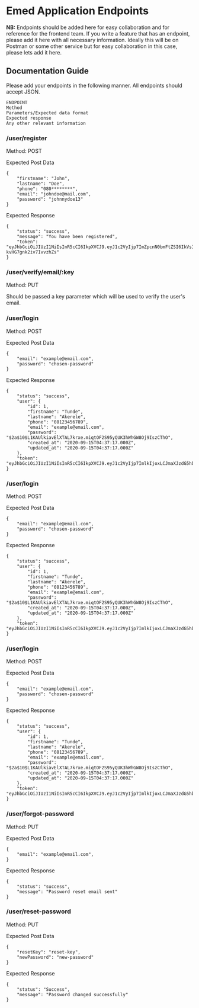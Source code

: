 # Emed Application Endpoints

**NB:** Endpoints should be added here for easy collaboration and for reference for the frontend team. If you write a feature that has an endpoint, please add it here
with all necessary information. Ideally this will be on Postman or some other service but for easy collaboration in this case, please lets add it here.

## Documentation Guide

Please add your endpoints in the following manner. All endpoints should accept JSON.

```
ENDPOINT
Method
Parameters/Expected data format
Expected response
Any other relevant information
```

### /user/register

Method: POST

Expected Post Data

```
{
    "firstname": "John",
    "lastname": "Doe",
    "phone": "080********",
    "email": "johndoe@mail.com",
    "password": "johnnydoe13"
}
```

Expected Response

```
{
    "status": "success",
    "message": "You have been registered",
    "token": "eyJhbGciOiJIUzI1NiIsInR5cCI6IkpXVCJ9.eyJ1c2VyIjp7ImZpcnN0bmFtZSI6IkVsIiwibGFzdG5hbWUiOiJVbnlpIiwicGhvbmUiOiIwODAzOTEwMTg2MSIsImVtYWlsIjoiZWx2aXMub25vYm9AZ21haWwuY29tIiwicGFzc3dvcmQiOiIkMmIkMTAkNEltL3QvaWdXc0JEOVRWNHZodkF5dWRIM3JFM1NQcmpmalI0ekdIbHJzTm02WHdLVFRQRGUiLCJrZXkiOiJJTHZmWjZudnNNIiwiaWQiOjl9LCJpYXQiOjE1OTk1MTQxMDgsImV4cCI6MTU5OTUxNzcwOH0.SCPHXXeDYNWId5iReW2bHLD-kvHG7gnk2iv7IvvzhZs"
}
```

### /user/verify/email/:key

Method: PUT

Should be passed a key parameter which will be used to verify the user's email.

### /user/login

Method: POST

Expected Post Data

```
{
    "email": "example@email.com",
    "password": "chosen-password"
}
```

Expected Response

```
{
    "status": "success",
    "user": {
        "id": 1,
        "firstname": "Tunde",
        "lastname": "Akerele",
        "phone": "08123456789",
        "email": "example@email.com",
        "password": "$2a$10$L1KAUlkiavElXTAL7krxe.miqtOF2S95yQUK3hWhGW8Oj9IszCThO",
        "created_at": "2020-09-15T04:37:17.000Z",
        "updated_at": "2020-09-15T04:37:17.000Z"
    },
    "token": "eyJhbGciOiJIUzI1NiIsInR5cCI6IkpXVCJ9.eyJ1c2VyIjp7ImlkIjoxLCJmaXJzdG5hbWUiOiJUdW5kZSIsImxhc3RuYW1lIjoiQWtlcmVsZSIsInBob25lIjoiMDgwNjI1NzU1MzEiLCJlbWFpbCI6ImJhYnNha2VAZ21haWwuY29tIiwicGFzc3dvcmQiOiIkMmEkMTAkTDFLQVVsa2lhdkVsWFRBTDdrcnhlLm1pcXRPRjJTOTV5UVVLM2hXaEdXOE9qOUlzekNUaE8iLCJjcmVhdGVkX2F0IjoiMjAyMC0wOS0xNVQwNDozNzoxNy4wMDBaIiwidXBkYXRlZF9hdCI6IjIwMjAtMDktMTVUMDQ6Mzc6MTcuMDAwWiJ9LCJpYXQiOjE2MDAxNDcxODIsImV4cCI6MTYwMDE0OTgxMH0.W_Ud8mLEbS0hJxCvLlekYkhTMIfG0q8bEdA1h8uUt1A"
}
```
### /user/login

Method: POST

Expected Post Data

```
{
    "email": "example@email.com",
    "password": "chosen-password"
}
```

Expected Response

```
{
    "status": "success",
    "user": {
        "id": 1,
        "firstname": "Tunde",
        "lastname": "Akerele",
        "phone": "08123456789",
        "email": "example@email.com",
        "password": "$2a$10$L1KAUlkiavElXTAL7krxe.miqtOF2S95yQUK3hWhGW8Oj9IszCThO",
        "created_at": "2020-09-15T04:37:17.000Z",
        "updated_at": "2020-09-15T04:37:17.000Z"
    },
    "token": "eyJhbGciOiJIUzI1NiIsInR5cCI6IkpXVCJ9.eyJ1c2VyIjp7ImlkIjoxLCJmaXJzdG5hbWUiOiJUdW5kZSIsImxhc3RuYW1lIjoiQWtlcmVsZSIsInBob25lIjoiMDgwNjI1NzU1MzEiLCJlbWFpbCI6ImJhYnNha2VAZ21haWwuY29tIiwicGFzc3dvcmQiOiIkMmEkMTAkTDFLQVVsa2lhdkVsWFRBTDdrcnhlLm1pcXRPRjJTOTV5UVVLM2hXaEdXOE9qOUlzekNUaE8iLCJjcmVhdGVkX2F0IjoiMjAyMC0wOS0xNVQwNDozNzoxNy4wMDBaIiwidXBkYXRlZF9hdCI6IjIwMjAtMDktMTVUMDQ6Mzc6MTcuMDAwWiJ9LCJpYXQiOjE2MDAxNDcxODIsImV4cCI6MTYwMDE0OTgxMH0.W_Ud8mLEbS0hJxCvLlekYkhTMIfG0q8bEdA1h8uUt1A"
}
```
### /user/login

Method: POST

Expected Post Data

```
{
    "email": "example@email.com",
    "password": "chosen-password"
}
```

Expected Response

```
{
    "status": "success",
    "user": {
        "id": 1,
        "firstname": "Tunde",
        "lastname": "Akerele",
        "phone": "08123456789",
        "email": "example@email.com",
        "password": "$2a$10$L1KAUlkiavElXTAL7krxe.miqtOF2S95yQUK3hWhGW8Oj9IszCThO",
        "created_at": "2020-09-15T04:37:17.000Z",
        "updated_at": "2020-09-15T04:37:17.000Z"
    },
    "token": "eyJhbGciOiJIUzI1NiIsInR5cCI6IkpXVCJ9.eyJ1c2VyIjp7ImlkIjoxLCJmaXJzdG5hbWUiOiJUdW5kZSIsImxhc3RuYW1lIjoiQWtlcmVsZSIsInBob25lIjoiMDgwNjI1NzU1MzEiLCJlbWFpbCI6ImJhYnNha2VAZ21haWwuY29tIiwicGFzc3dvcmQiOiIkMmEkMTAkTDFLQVVsa2lhdkVsWFRBTDdrcnhlLm1pcXRPRjJTOTV5UVVLM2hXaEdXOE9qOUlzekNUaE8iLCJjcmVhdGVkX2F0IjoiMjAyMC0wOS0xNVQwNDozNzoxNy4wMDBaIiwidXBkYXRlZF9hdCI6IjIwMjAtMDktMTVUMDQ6Mzc6MTcuMDAwWiJ9LCJpYXQiOjE2MDAxNDcxODIsImV4cCI6MTYwMDE0OTgxMH0.W_Ud8mLEbS0hJxCvLlekYkhTMIfG0q8bEdA1h8uUt1A"
}
```
### /user/forgot-password

Method: PUT

Expected Post Data

```
{
    "email": "example@email.com",
}
```

Expected Response

```
{
    "status": "success",
    "message": "Password reset email sent"
}
```
### /user/reset-password

Method: PUT

Expected Post Data

```
{
    "resetKey": "reset-key",
    "newPassword": "new-password"
}
```

Expected Response

```
{
    "status": "Success",
    "message": "Password changed successfully"
}
```
